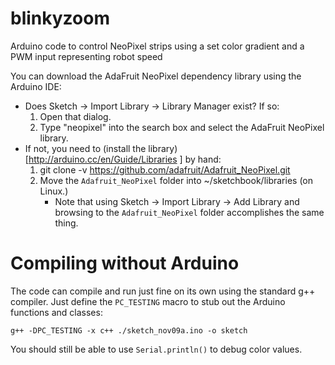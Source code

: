 # blinkyzoom
Arduino code to control NeoPixel strips using a set color gradient and a PWM input representing robot speed

You can download the AdaFruit NeoPixel dependency library using the Arduino IDE:
* Does Sketch → Import Library → Library Manager exist?  If so:
  1. Open that dialog.
  2. Type "neopixel" into the search box and select the AdaFruit NeoPixel library. 
* If not, you need to (install the library)[http://arduino.cc/en/Guide/Libraries
] by hand:
  1. git clone -v https://github.com/adafruit/Adafruit_NeoPixel.git
  2. Move the `Adafruit_NeoPixel` folder into ~/sketchbook/libraries (on Linux.)
     * Note that using Sketch → Import Library → Add Library and browsing to the  `Adafruit_NeoPixel` folder accomplishes the same thing.

# Compiling without Arduino

The code can compile and run just fine on its own using the standard
g++ compiler.  Just define the `PC_TESTING` macro to stub out the
Arduino functions and classes:

```
g++ -DPC_TESTING -x c++ ./sketch_nov09a.ino -o sketch
```

You should still be able to use `Serial.println()` to debug color values.
